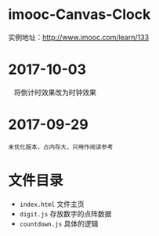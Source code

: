 # imooc-Canvas-Clock
实例地址：http://www.imooc.com/learn/133

# 2017-10-03
    将倒计时效果改为时钟效果

# 2017-09-29
    未优化版本，占内存大，只用作阅读参考

# 文件目录
* `index.html` 文件主页
* `digit.js` 存放数字的点阵数据
* `countdown.js` 具体的逻辑
